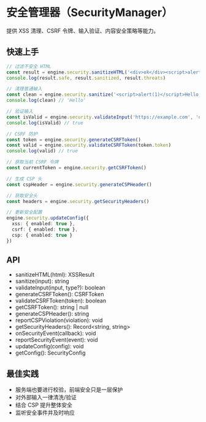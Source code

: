# 安全管理器（SecurityManager）

提供 XSS 清理、CSRF 令牌、输入验证、内容安全策略等能力。

## 快速上手

```ts
// 过滤不安全 HTML
const result = engine.security.sanitizeHTML('<div>ok</div><script>alert(1)</script>')
console.log(result.safe, result.sanitized, result.threats)

// 清理普通输入
const clean = engine.security.sanitize('<script>alert(1)</script>Hello')
console.log(clean) // 'Hello'

// 验证输入
const isValid = engine.security.validateInput('https://example.com', 'url')
console.log(isValid) // true

// CSRF 防护
const token = engine.security.generateCSRFToken()
const valid = engine.security.validateCSRFToken(token.token)
console.log(valid) // true

// 获取当前 CSRF 令牌
const currentToken = engine.security.getCSRFToken()

// 生成 CSP 头
const cspHeader = engine.security.generateCSPHeader()

// 获取安全头
const headers = engine.security.getSecurityHeaders()

// 更新安全配置
engine.security.updateConfig({
  xss: { enabled: true },
  csrf: { enabled: true },
  csp: { enabled: true }
})
```

## API

- sanitizeHTML(html): XSSResult
- sanitize(input): string
- validateInput(input, type?): boolean
- generateCSRFToken(): CSRFToken
- validateCSRFToken(token): boolean
- getCSRFToken(): string | null
- generateCSPHeader(): string
- reportCSPViolation(violation): void
- getSecurityHeaders(): Record<string, string>
- onSecurityEvent(callback): void
- reportSecurityEvent(event): void
- updateConfig(config): void
- getConfig(): SecurityConfig

## 最佳实践

- 服务端也要进行校验，前端安全只是一层保护
- 对外部输入一律清洗/验证
- 结合 CSP 提升整体安全
- 监听安全事件并及时响应
